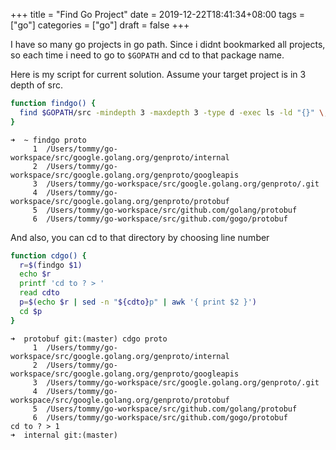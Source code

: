 +++
title = "Find Go Project"
date = 2019-12-22T18:41:34+08:00
tags = ["go"]
categories = ["go"]
draft = false
+++

I have so many go projects in go path. Since i didnt bookmarked all projects, so each time i need to go to `$GOPATH` and cd to that package name.

Here is my script for current solution. Assume your target project is in 3 depth of src.

```bash
function findgo() {
  find $GOPATH/src -mindepth 3 -maxdepth 3 -type d -exec ls -ld "{}" \; | grep $1 | awk '{ print $9 }' | nl
}
```

```console
➜  ~ findgo proto
     1	/Users/tommy/go-workspace/src/google.golang.org/genproto/internal
     2	/Users/tommy/go-workspace/src/google.golang.org/genproto/googleapis
     3	/Users/tommy/go-workspace/src/google.golang.org/genproto/.git
     4	/Users/tommy/go-workspace/src/google.golang.org/genproto/protobuf
     5	/Users/tommy/go-workspace/src/github.com/golang/protobuf
     6	/Users/tommy/go-workspace/src/github.com/gogo/protobuf
```

And also, you can cd to that directory by choosing line number

```bash
function cdgo() {
  r=$(findgo $1)
  echo $r
  printf 'cd to ? > '
  read cdto
  p=$(echo $r | sed -n "${cdto}p" | awk '{ print $2 }')
  cd $p
}
```

```console
➜  protobuf git:(master) cdgo proto
     1	/Users/tommy/go-workspace/src/google.golang.org/genproto/internal
     2	/Users/tommy/go-workspace/src/google.golang.org/genproto/googleapis
     3	/Users/tommy/go-workspace/src/google.golang.org/genproto/.git
     4	/Users/tommy/go-workspace/src/google.golang.org/genproto/protobuf
     5	/Users/tommy/go-workspace/src/github.com/golang/protobuf
     6	/Users/tommy/go-workspace/src/github.com/gogo/protobuf
cd to ? > 1
➜  internal git:(master)
```
